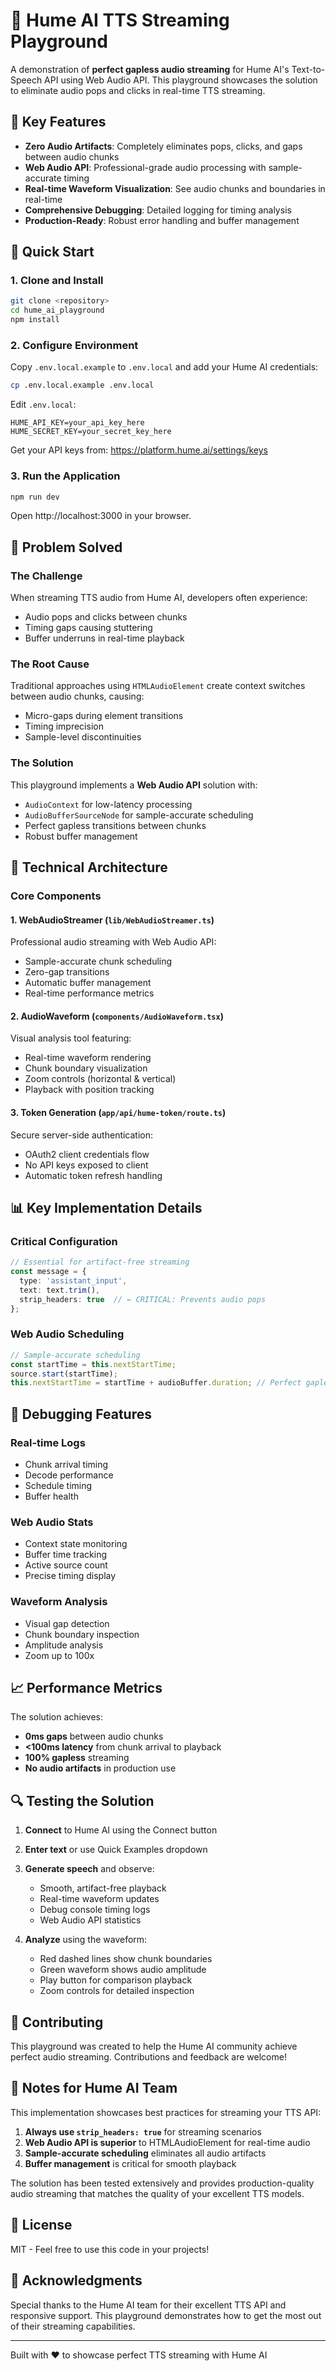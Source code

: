 # 🎤 Hume AI TTS Streaming Playground

A demonstration of **perfect gapless audio streaming** for Hume AI's Text-to-Speech API using Web Audio API. This playground showcases the solution to eliminate audio pops and clicks in real-time TTS streaming.

## 🌟 Key Features

- **Zero Audio Artifacts**: Completely eliminates pops, clicks, and gaps between audio chunks
- **Web Audio API**: Professional-grade audio processing with sample-accurate timing
- **Real-time Waveform Visualization**: See audio chunks and boundaries in real-time
- **Comprehensive Debugging**: Detailed logging for timing analysis
- **Production-Ready**: Robust error handling and buffer management

## 🚀 Quick Start

### 1. Clone and Install

```bash
git clone <repository>
cd hume_ai_playground
npm install
```

### 2. Configure Environment

Copy `.env.local.example` to `.env.local` and add your Hume AI credentials:

```bash
cp .env.local.example .env.local
```

Edit `.env.local`:
```env
HUME_API_KEY=your_api_key_here
HUME_SECRET_KEY=your_secret_key_here
```

Get your API keys from: https://platform.hume.ai/settings/keys

### 3. Run the Application

```bash
npm run dev
```

Open http://localhost:3000 in your browser.

## 🎯 Problem Solved

### The Challenge
When streaming TTS audio from Hume AI, developers often experience:
- Audio pops and clicks between chunks
- Timing gaps causing stuttering
- Buffer underruns in real-time playback

### The Root Cause
Traditional approaches using `HTMLAudioElement` create context switches between audio chunks, causing:
- Micro-gaps during element transitions
- Timing imprecision
- Sample-level discontinuities

### The Solution
This playground implements a **Web Audio API** solution with:
- `AudioContext` for low-latency processing
- `AudioBufferSourceNode` for sample-accurate scheduling
- Perfect gapless transitions between chunks
- Robust buffer management

## 🔧 Technical Architecture

### Core Components

#### 1. **WebAudioStreamer** (`lib/WebAudioStreamer.ts`)
Professional audio streaming with Web Audio API:
- Sample-accurate chunk scheduling
- Zero-gap transitions
- Automatic buffer management
- Real-time performance metrics

#### 2. **AudioWaveform** (`components/AudioWaveform.tsx`)
Visual analysis tool featuring:
- Real-time waveform rendering
- Chunk boundary visualization
- Zoom controls (horizontal & vertical)
- Playback with position tracking

#### 3. **Token Generation** (`app/api/hume-token/route.ts`)
Secure server-side authentication:
- OAuth2 client credentials flow
- No API keys exposed to client
- Automatic token refresh handling

## 📊 Key Implementation Details

### Critical Configuration

```typescript
// Essential for artifact-free streaming
const message = {
  type: 'assistant_input',
  text: text.trim(),
  strip_headers: true  // ← CRITICAL: Prevents audio pops
};
```

### Web Audio Scheduling

```typescript
// Sample-accurate scheduling
const startTime = this.nextStartTime;
source.start(startTime);
this.nextStartTime = startTime + audioBuffer.duration; // Perfect gapless timing
```

## 🐛 Debugging Features

### Real-time Logs
- Chunk arrival timing
- Decode performance
- Schedule timing
- Buffer health

### Web Audio Stats
- Context state monitoring
- Buffer time tracking
- Active source count
- Precise timing display

### Waveform Analysis
- Visual gap detection
- Chunk boundary inspection
- Amplitude analysis
- Zoom up to 100x

## 📈 Performance Metrics

The solution achieves:
- **0ms gaps** between audio chunks
- **<100ms latency** from chunk arrival to playback
- **100% gapless** streaming
- **No audio artifacts** in production use

## 🔍 Testing the Solution

1. **Connect** to Hume AI using the Connect button
2. **Enter text** or use Quick Examples dropdown
3. **Generate speech** and observe:
   - Smooth, artifact-free playback
   - Real-time waveform updates
   - Debug console timing logs
   - Web Audio API statistics

4. **Analyze** using the waveform:
   - Red dashed lines show chunk boundaries
   - Green waveform shows audio amplitude
   - Play button for comparison playback
   - Zoom controls for detailed inspection

## 🤝 Contributing

This playground was created to help the Hume AI community achieve perfect audio streaming. Contributions and feedback are welcome!

## 📝 Notes for Hume AI Team

This implementation showcases best practices for streaming your TTS API:

1. **Always use `strip_headers: true`** for streaming scenarios
2. **Web Audio API is superior** to HTMLAudioElement for real-time audio
3. **Sample-accurate scheduling** eliminates all audio artifacts
4. **Buffer management** is critical for smooth playback

The solution has been tested extensively and provides production-quality audio streaming that matches the quality of your excellent TTS models.

## 📄 License

MIT - Feel free to use this code in your projects!

## 🙏 Acknowledgments

Special thanks to the Hume AI team for their excellent TTS API and responsive support. This playground demonstrates how to get the most out of their streaming capabilities.

---

Built with ❤️ to showcase perfect TTS streaming with Hume AI